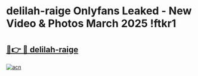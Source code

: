 # delilah-raige Onlyfans Leaked - New Video & Photos March 2025 !ftkr1

# <h2><a href="https://k9oadw.iuczelnia.edu.pl?title=delilah-raige&ref=ftkr1">🔗👉 🔴 delilah-raige</a></h2>

[![acn](https://github.com/user-attachments/assets/0f9c940e-d8b0-45ae-aac7-cd30a18b3e1c)](https://k9oadw.iuczelnia.edu.pl?title=delilah-raige&ref=ftkr1)

